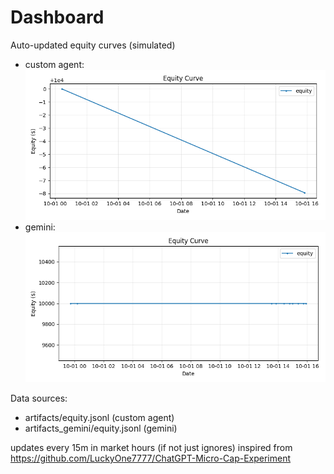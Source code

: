 # Dashboard

Auto-updated equity curves (simulated)

- custom agent: ![Equity Curve](artifacts/equity.png?v=8256174)
- gemini: ![Equity Curve (Gemini)](artifacts_gemini/equity.png?v=8256174)

Data sources:
- artifacts/equity.jsonl (custom agent)
- artifacts_gemini/equity.jsonl (gemini)

updates every 15m in market hours (if not just ignores)
inspired from https://github.com/LuckyOne7777/ChatGPT-Micro-Cap-Experiment
